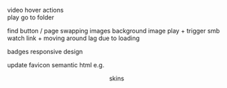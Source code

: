 <!-- fix ugly what's new title on box -->
<!-- new page -->
<!-- emoji error -->
<!-- directory view
    style bg
    hover actions
        pin  -->

video hover actions    
    play
    go to folder

find button / page
swapping images
background image
play + trigger smb watch
link + moving around lag due to loading

badges
responsive design

update favicon
semantic html e.g. <header>
skins